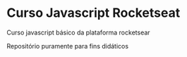 # Curso Javascript Rocketseat

<p> Curso javascript básico da plataforma rocketsear </p>
<p> Repositório puramente para fins didáticos </p>
